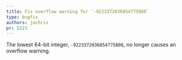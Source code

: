 ```yaml
---
title: Fix overflow warning for `-9223372036854775808`
type: bugfix
authors: jachris
pr: 5223
---
```


The lowest 64-bit integer, `-9223372036854775808`, no longer causes an overflow
warning.
